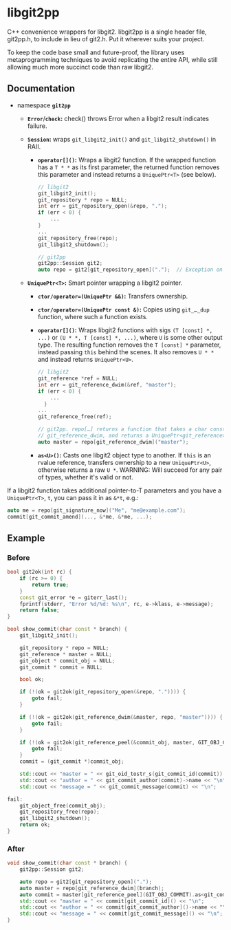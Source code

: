 # libgit2pp

C++ convenience wrappers for libgit2. libgit2pp is a single header file, git2pp.h,
to include in lieu of git2.h. Put it wherever suits your project.

To keep the code base small and future-proof, the library uses metaprogramming
techniques to avoid replicating the entire API, while still allowing much more
succinct code than raw libgit2.

## Documentation

* namespace **`git2pp`**

  * **`Error`**/**`check`:** check() throws Error when a libgit2 result indicates failure.

  * **`Session`:** wraps `git_libgit2_init()` and `git_libgit2_shutdown()` in RAII.

    * **`operator[]()`:** Wraps a libgit2 function. If the wrapped function has a `T * *`
      as its first parameter, the returned function removes this parameter and instead
      returns a `UniquePtr<T>` (see below).

      ```cpp
      // libgit2
      git_libgit2_init();
      git_repository * repo = NULL;
      int err = git_repository_open(&repo, ".");
      if (err < 0) {
          ...
      }
      ...
      git_repository_free(repo);
      git_libgit2_shutdown();
      ```

      ```cpp
      // git2pp
      git2pp::Session git2;
      auto repo = git2[git_repository_open](".");  // Exception on failure.
      ```

  * **`UniquePtr<T>`:** Smart pointer wrapping a libgit2 pointer.

    * **`ctor/operator=(UniquePtr &&)`:** Transfers ownership.

    * **`ctor/operator=(UniquePtr const &)`:** Copies using `git_…_dup` function,
      where such a function exists.

    * **`operator[]()`:** Wraps libgit2 functions with sigs `(T [const] *, ...)` or
      `(U * *, T [const] *, ...)`, where `U` is some other output type. The resulting
      function removes the `T [const] *` parameter, instead passing `this` behind the
      scenes. It also removes `U * *` and instead returns `UniquePtr<U>`.

      ```cpp
      // libgit2
      git_reference *ref = NULL;
      int err = git_reference_dwim(&ref, "master");
      if (err < 0) {
          ...
        }
      ...
      git_reference_free(ref);
      ```

      ```cpp
      // git2pp. repo[…] returns a function that takes a char const *, calls
      // git_reference_dwim, and returns a UniquePtr<git_reference>.
      auto master = repo[git_reference_dwim]("master");
      ```

    * **`as<U>()`:** Casts one libgit2 object type to another. If `this` is an
      rvalue reference, transfers ownership to a new `UniquePtr<U>`, otherwise
      returns a raw `U *`. WARNING: Will succeed for any pair of types,
      whether it's valid or not.

If a libgit2 function takes additional pointer-to-T parameters and you have
a `UniquePtr<T>`, `t`, you can pass it in as `&*t`, e.g.:

```cpp
auto me = repo[git_signature_now]("Me", "me@example.com");
commit[git_commit_amend](..., &*me, &*me, ...);
```

## Example

### Before

```cpp
bool git2ok(int rc) {
    if (rc >= 0) {
        return true;
    }
    const git_error *e = giterr_last();
    fprintf(stderr, "Error %d/%d: %s\n", rc, e->klass, e->message);
    return false;
}

bool show_commit(char const * branch) {
    git_libgit2_init();

    git_repository * repo = NULL;
    git_reference * master = NULL;
    git_object * commit_obj = NULL;
    git_commit * commit = NULL;

    bool ok;

    if (!(ok = git2ok(git_repository_open(&repo, ".")))) {
        goto fail;
    }

    if (!(ok = git2ok(git_reference_dwim(&master, repo, "master")))) {
        goto fail;
    }

    if (!(ok = git2ok(git_reference_peel(&commit_obj, master, GIT_OBJ_COMMIT)))) {
        goto fail;
    }
    commit = (git_commit *)commit_obj;

    std::cout << "master = " << git_oid_tostr_s(git_commit_id(commit)) << "\n";
    std::cout << "author = " << git_commit_author(commit)->name << "\n";
    std::cout << "message = " << git_commit_message(commit) << "\n";

fail:
    git_object_free(commit_obj);
    git_repository_free(repo);
    git_libgit2_shutdown();
    return ok;
}
```

### After

```cpp
void show_commit(char const * branch) {
    git2pp::Session git2;

    auto repo = git2[git_repository_open](".");
    auto master = repo[git_reference_dwim](branch);
    auto commit = master[git_reference_peel](GIT_OBJ_COMMIT).as<git_commit>();
    std::cout << "master = " << commit[git_commit_id]() << "\n";
    std::cout << "author = " << commit[git_commit_author]()->name << "\n";
    std::cout << "message = " << commit[git_commit_message]() << "\n";
}
```
